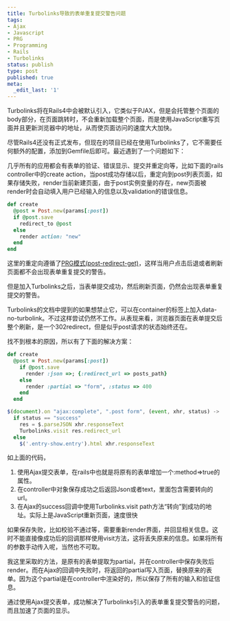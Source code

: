 ```yaml
---
title: Turbolinks导致的表单重复提交警告问题
tags:
- Ajax
- Javascript
- PRG
- Programming
- Rails
- Turbolinks
status: publish
type: post
published: true
meta:
  _edit_last: '1'
---
```

Turbolinks将在Rails4中会被默认引入，它类似于PJAX，但是会托管整个页面的body部分，在页面跳转时，不会重新加载整个页面，而是使用JavaScript重写页面并且更新浏览器中的地址，从而使页面访问的速度大大加快。  

尽管Rails4还没有正式发布，但现在的项目已经在使用Turbolinks了，它不需要任何额外的配置，添加到Gemfile后即可。最近遇到了一个问题如下：

几乎所有的应用都会有表单的验证、错误显示、提交并重定向等，比如下面的rails controller中的create action，当post成功存储以后，重定向到post列表页面，如果存储失败，render当前新建页面，由于post实例变量的存在，new页面被render时会自动填入用户已经输入的信息以及validation的错误信息。

``` ruby
def create
  @post = Post.new(params[:post])
  if @post.save
    redirect_to @post
  else
    render action: "new"
  end
end
```

这里的重定向遵循了[PRG模式(post-redirect-get)](http://en.wikipedia.org/wiki/Post/Redirect/Get)，这样当用户点击后退或者刷新页面都不会出现表单重复提交的警告。

但是加入Turbolinks之后，当表单提交成功，然后刷新页面，仍然会出现表单重复提交的警告。

Turbolinks的文档中提到的如果想禁止它，可以在container的标签上加入data-no-turbolink。不过这样尝试仍然不工作。从表现来看，浏览器页面在表单提交后整个刷新，是一个302redirect，但是似乎post请求的状态始终还在。

找不到根本的原因，所以有了下面的解决方案：

```ruby
def create
  @post = Post.new(params[:post])
    if @post.save
      render :json =>; {:redirect_url => posts_path}
    else
      render :partial => "form", :status => 400
    end
  end
```

```js
$(document).on "ajax:complete", ".post form", (event, xhr, status) ->
  if status == "success"
    res = $.parseJSON xhr.responseText
    Turbolinks.visit res.redirect_url
  else
    $('.entry-show.entry').html xhr.responseText
```
如上面的代码，  

1.  使用Ajax提交表单，在rails中也就是将原有的表单增加一个:method=>true的属性。     
2.  在controller中对象保存成功之后返回Json或者text，里面包含需要转向的url。  
3.  在Ajax的success回调中使用Turbolinks.visit path方法“转向”到成功的地址。实际上是JavaScript重新页面，速度很快  

如果保存失败，比如校验不通过等，需要重新render界面，并回显相关信息。这时不能直接像成功后的回调那样使用visit方法，这将丢失原来的信息。如果将所有的参数手动传入呢，当然也不可取。  

我这里采取的方法，是原有的表单提取为partial，并在controller中保存失败后render。而在Ajax的回调中失败时，将返回的partial写入页面，替换原来的表单。因为这个partial是在controller中渲染好的，所以保存了所有的输入和验证信息。

通过使用Ajax提交表单，成功解决了Turbolinks引入的表单重复提交警告的问题，而且加速了页面的显示。